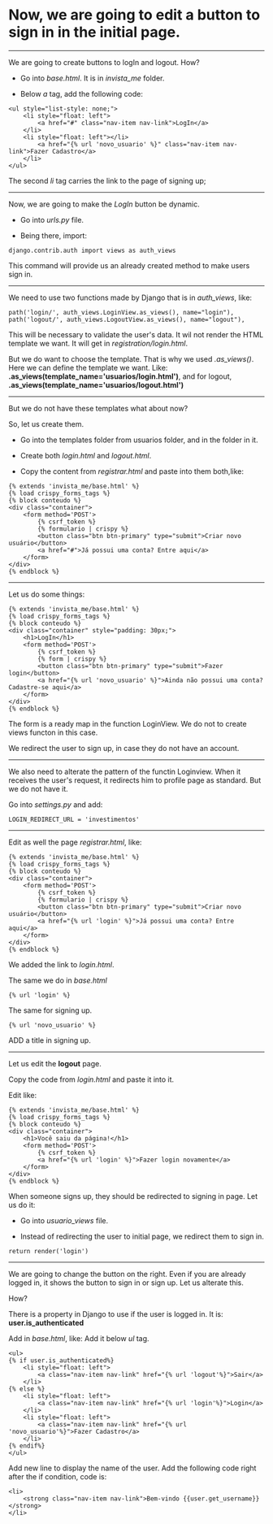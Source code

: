 # Now, we are going to edit a button to sign in in the initial page.

***

We are going to create  buttons to logIn and logout. How?

* Go into *base.html*. It is in *invista_me* folder.

* Below _a_ tag, add the following code:
```
<ul style="list-style: none;">
    <li style="float: left">
        <a href="#" class="nav-item nav-link">LogIn</a>
    </li>
    <li style="float: left"></li>
        <a href="{% url 'novo_usuario' %}" class="nav-item nav-link">Fazer Cadastro</a>
    </li>
</ul>
```

The second _li_ tag carries the link to the page of signing up;

***

Now, we are going to make the _LogIn_ button be dynamic.

* Go into _urls.py_ file.

* Being there, import:
```
django.contrib.auth import views as auth_views
```
This command will provide us an already created method to make users sign in.

***

We need to use two functions made by Django that is in *auth_views*, like:

```
path('login/', auth_views.LoginView.as_views(), name="login"),
path('logout/', auth_views.LogoutView.as_views(), name="logout"),
```

This will be necessary to validate the user's data. It wil not render the HTML template we want. It will get in _registration/login.html_.

But we do want to choose the template. That is why we used *.as_views()*. Here we can define the template we want. Like: **.as_views(template_name='usuarios/login.html')**, and for logout, **.as_views(template_name='usuarios/logout.html')**

***

But we do not have these templates what about now?

So, let us create them.

* Go into the templates folder from usuarios folder, and in the folder in it.

* Create both *login.html* and *logout.html*.

* Copy the content from *registrar.html* and paste into them both,like:
```
{% extends 'invista_me/base.html' %}
{% load crispy_forms_tags %}
{% block conteudo %}
<div class="container">
    <form method='POST'>
        {% csrf_token %}
        {% formulario | crispy %}
        <button class="btn btn-primary" type="submit">Criar novo usuário</button>
        <a href="#">Já possui uma conta? Entre aqui</a>
    </form>
</div>
{% endblock %}
```
***
Let us do some things:

```
{% extends 'invista_me/base.html' %}
{% load crispy_forms_tags %}
{% block conteudo %}
<div class="container" style="padding: 30px;">
    <h1>LogIn</h1>
    <form method='POST'>
        {% csrf_token %}
        {% form | crispy %}
        <button class="btn btn-primary" type="submit">Fazer login</button>
        <a href="{% url 'novo_usuario' %}">Ainda não possui uma conta? Cadastre-se aqui</a>
    </form>
</div>
{% endblock %}
```

The form is a ready map in the function LoginView. We do not to create views functon in this case.

We redirect the user to sign up, in case they do not have an account.

***

We also need to alterate the pattern of the functin Loginview. When it receives the user's request, it redirects him to profile page as standard. But we do not have it.

Go into _settings.py_ and add:

```
LOGIN_REDIRECT_URL = 'investimentos'
```

***

Edit as well the page _registrar.html_, like:

```
{% extends 'invista_me/base.html' %}
{% load crispy_forms_tags %}
{% block conteudo %}
<div class="container">
    <form method='POST'>
        {% csrf_token %}
        {% formulario | crispy %}
        <button class="btn btn-primary" type="submit">Criar novo usuário</button>
        <a href="{% url 'login' %}">Já possui uma conta? Entre aqui</a>
    </form>
</div>
{% endblock %}
```

We added the link to _login.html_.

The same we do in _base.html_

```
{% url 'login' %}
```
The same for signing up.

```
{% url 'novo_usuario' %}
```

ADD a title in signing up.

*** 

Let us edit the **logout** page.

Copy the code from _login.html_ and paste it into it.

Edit like:
```
{% extends 'invista_me/base.html' %}
{% load crispy_forms_tags %}
{% block conteudo %}
<div class="container">
    <h1>Você saiu da página!</h1>
    <form method='POST'>
        {% csrf_token %}    
        <a href="{% url 'login' %}">Fazer login novamente</a>
    </form>
</div>
{% endblock %}
```

When someone signs up, they should be redirected to signing in page. Let us do it:

* Go into *usuario_views* file. 
 
* Instead of redirecting the user to initial page, we redirect them to sign in.

```
return render('login')

```

***

We are going to change the button on the right. Even if you are already logged in, it shows the button to sign in or sign up. Let us alterate this.

How?

There is a property in Django to use if the user is logged in. It is: **user.is_authenticated**

Add in _base.html_, like: Add it below _ul_ tag.

```
<ul>
{% if user.is_authenticated%}
    <li style="float: left">
        <a class="nav-item nav-link" href="{% url 'logout'%}">Sair</a>
    </li>
{% else %}
    <li style="float: left">
        <a class="nav-item nav-link" href="{% url 'login'%}">Login</a>
    </li>
    <li style="float: left">
        <a class="nav-item nav-link" href="{% url 'novo_usuario'%}">Fazer Cadastro</a>
    </li>
{% endif%}
</ul>
```
Add new line to display the name of the user. Add the following code right after the if condition, code is:

```
<li>
    <strong class="nav-item nav-link">Bem-vindo {{user.get_username}}</strong>
</li>
```